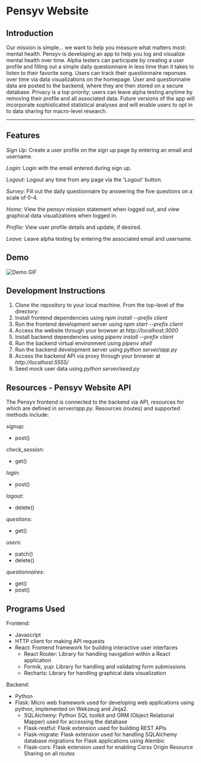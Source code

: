 # Pensyv Website

## Introduction

Our mission is simple... we want to help you measure what matters most: mental health. Pensyv is developing an app to help you log and visualize mental health over time. Alpha testers can participate by creating a user profile and filling out a simple daily questionnaire in less time than it takes to listen to their favorite song. Users can track their questionnaire reponses over time via data visualizations on the homepage. User and questionnaire data are posted to the backend, where they are then stored on a secure database. Privacy is a top priority; users can leave alpha testing anytime by removing their profile and all associated data. Future versions of the app will incorporate sophisticated statistical analyses and will enable users to opt in to data sharing for macro-level research. 

---

## Features

_Sign Up:_ Create a user profile on the sign up page by entering an email and username.

_Login:_ Login with the email entered during sign up.

_Logout:_ Logout any time from any page via the 'Logout' button.

_Survey:_ Fill out the daily questionnaire by answering the five questions on a scale of 0-4.

_Home:_ View the pensyv mission statement when logged out, and view graphical data visualizations when logged in.

_Profile:_ View user profile details and update, if desired.

_Leave:_ Leave alpha testing by entering the associated email and username.

## Demo
![Demo GIF](client/public/pensyv_quesitonnaire_gif.gif)

## Development Instructions

1. Clone the repository to your local machine. From the top-level of the directory:
2. Install frontend dependencies using _npm install --prefix client_
3. Run the frontend development server using _npm start --prefix client_
4. Access the website through your browser at _http://localhost:3000_
4. Install backend dependencies using _pipenv install --prefix client_
5. Run the backend virtual environment using _pipenv shell_
6. Run the backend development server using _python server/app.py_
7. Access the backend API via proxy through your browser at _http://localhost:5555/_
8. Seed mock user data using _python server/seed.py_

## Resources - Pensyv Website API
The Pensyv frontend is connected to the backend via API, resources for which are defined in _server/app.py_. Resources (routes) and supported methods include:

_signup_:
  * post()

_check_session_:
  * get()

_login_:
  * post()

_logout_:
  * delete()

_questions_:
  * get()

_users_:
  * patch()
  * delete()

_questionnaires_:
  * get()
  * post()

## Programs Used
Frontend:
- Javascript
- HTTP client for making API requests
- React: Frontend framework for building interactive user interfaces
  - React Router: Library for handling navigation within a React application
  - Formik, yup: Library for handling and validating form submissions
  - Recharts: Library for handling graphical data visualization

Backend:
- Python
- Flask: Micro web framework used for developing web applications using python, implemented on Wekzeug and Jinja2.
  - SQLAlchemy: Python SQL toolkit and ORM (Object Relational Mapper) used for accessing the database
  - Flask-restful: Flask extension used for building REST APIs
  - Flask-migrate: Flask extension used for handling SQLAlchemy database migrations for Flask applications using Alembic
  - Flask-cors: Flask extension used for enabling Corss Origin Resource Sharing on all routes
